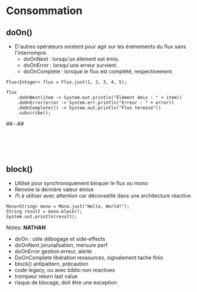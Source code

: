 <!-- .slide: class="two-column" -->
# Consommation

## doOn()
* D'autres opérateurs existent pour agir sur les événements du flux sans l'interrompre.
  * doOnNext : lorsqu'un élément est émis.
  * doOnError : lorsqu'une erreur survient.
  * doOnComplete : lorsque le flux est complété, respectivement.

```java[]
Flux<Integer> flux = Flux.just(1, 2, 3, 4, 5);

flux
    .doOnNext(item -> System.out.println("Élément émis : " + item))
    .doOnError(error -> System.err.println("Erreur : " + error))
    .doOnComplete(() -> System.out.println("Flux terminé"))
    .subscribe();
```
##--##
# <br>
## block()
* Utilisé pour synchroniquement bloquer le flux ou mono
* Renvoie la dernière valeur émise
* /!\ à utiliser avec attention car déconseillé dans une architecture réactive

```java[]
Mono<String> mono = Mono.just("Hello, World!");
String result = mono.block();
System.out.println(result);
```

Notes:
**NATHAN**
- doOn : utile débogage et side-effects
- doOnNext jorunalisation, mersure perf
- doOnError gestion erreur, alerte
- DoOnComplete libération ressources, signalement tache finis
- block() antipattern, précaution
- code legacy, ou avec biblio non reactives
- trompeur return last value
- risque de blocage, doit être une exception


